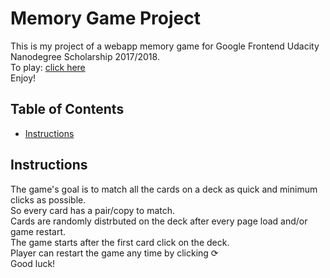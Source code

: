 # Memory Game Project
This is my project of a webapp memory game for Google Frontend Udacity Nanodegree Scholarship 2017/2018.  
To play: [click here](https://clitorrent.github.io/memory-card-game/)  
Enjoy!

## Table of Contents
* [Instructions](#instructions)

## Instructions

The game's goal is to match all the cards on a deck as quick and minimum clicks as possible.  
So every card has a pair/copy to match.  
Cards are randomly distrbuted on the deck after every page load and/or game restart.  
The game starts after the first card click on the deck.  
Player can restart the game any time by clicking &#10227;  
Good luck!

